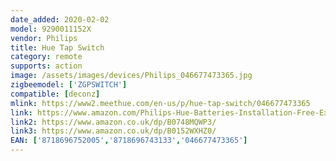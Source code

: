 ```yaml
---
date_added: 2020-02-02
model: 9290011152X
vendor: Philips
title: Hue Tap Switch
category: remote
supports: action
image: /assets/images/devices/Philips_046677473365.jpg
zigbeemodel: ['ZGPSWITCH']
compatible: [deconz]
mlink: https://www2.meethue.com/en-us/p/hue-tap-switch/046677473365
link: https://www.amazon.com/Philips-Hue-Batteries-Installation-Free-Exclusively/dp/B079P5H2WG/
link2: https://www.amazon.co.uk/dp/B0748MQWP3/
link3: https://www.amazon.co.uk/dp/B0152WXHZ0/
EAN: ['8718696752005','8718696743133','046677473365']
---
```

